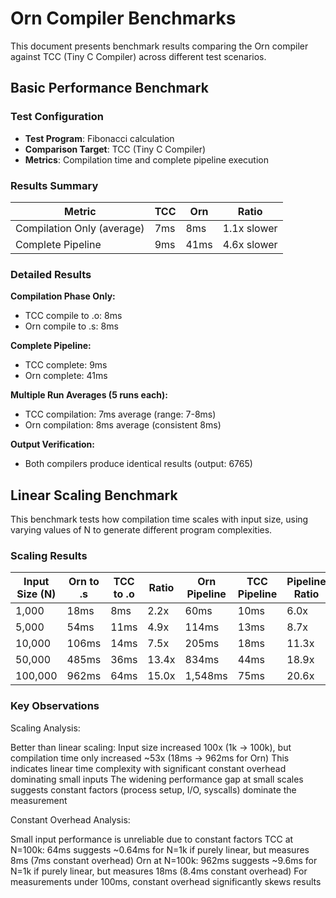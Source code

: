 # Orn Compiler Benchmarks

This document presents benchmark results comparing the Orn compiler against TCC (Tiny C Compiler) across different test scenarios.

## Basic Performance Benchmark

### Test Configuration
- **Test Program**: Fibonacci calculation
- **Comparison Target**: TCC (Tiny C Compiler)
- **Metrics**: Compilation time and complete pipeline execution

### Results Summary

| Metric | TCC | Orn | Ratio |
|--------|-----|-----|-------|
| Compilation Only (average) | 7ms | 8ms | 1.1x slower |
| Complete Pipeline | 9ms | 41ms | 4.6x slower |

### Detailed Results

**Compilation Phase Only:**
- TCC compile to .o: 8ms
- Orn compile to .s: 8ms

**Complete Pipeline:**
- TCC complete: 9ms
- Orn complete: 41ms

**Multiple Run Averages (5 runs each):**
- TCC compilation: 7ms average (range: 7-8ms)
- Orn compilation: 8ms average (consistent 8ms)

**Output Verification:**
- Both compilers produce identical results (output: 6765)

## Linear Scaling Benchmark

This benchmark tests how compilation time scales with input size, using varying values of N to generate different program complexities.

### Scaling Results

| Input Size (N) | Orn to .s | TCC to .o | Ratio | Orn Pipeline | TCC Pipeline | Pipeline Ratio |
|----------------|-----------|-----------|-------|--------------|--------------|----------------|
| 1,000 | 18ms | 8ms | 2.2x | 60ms | 10ms | 6.0x |
| 5,000 | 54ms | 11ms | 4.9x | 114ms | 13ms | 8.7x |
| 10,000 | 106ms | 14ms | 7.5x | 205ms | 18ms | 11.3x |
| 50,000 | 485ms | 36ms | 13.4x | 834ms | 44ms | 18.9x |
| 100,000 | 962ms | 64ms | 15.0x | 1,548ms | 75ms | 20.6x |

### Key Observations

Scaling Analysis:

Better than linear scaling: Input size increased 100x (1k → 100k), but compilation time only increased ~53x (18ms → 962ms for Orn)
This indicates linear time complexity with significant constant overhead dominating small inputs
The widening performance gap at small scales suggests constant factors (process setup, I/O, syscalls) dominate the measurement

Constant Overhead Analysis:

Small input performance is unreliable due to constant factors
TCC at N=100k: 64ms suggests ~0.64ms for N=1k if purely linear, but measures 8ms (7ms constant overhead)
Orn at N=100k: 962ms suggests ~9.6ms for N=1k if purely linear, but measures 18ms (8.4ms constant overhead)
For measurements under 100ms, constant overhead significantly skews results